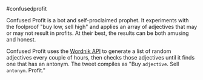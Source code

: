 #confusedprofit

Confused Profit is a bot and self-proclaimed prophet. It experiments with the foolproof "buy low, sell high" and applies an array of adjectives that may or may not result in profits. At their best, the results can be both amusing and honest.

Confused Profit uses the [Wordnik API](http://developer.wordnik.com/) to generate a list of random adjectives every couple of hours, then checks those adjectives until it finds one that has an antonym. The tweet compiles as "Buy `adjective`. Sell `antonym`. Profit."